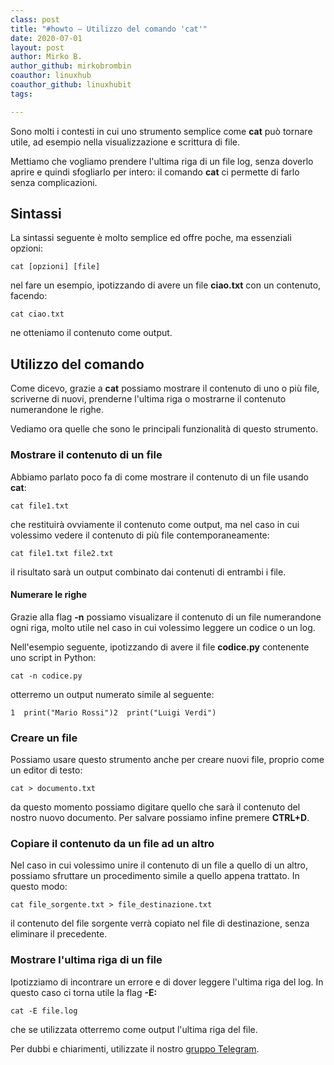 ```yaml
---
class: post
title: "#howto – Utilizzo del comando 'cat'"
date: 2020-07-01
layout: post
author: Mirko B.
author_github: mirkobrombin
coauthor: linuxhub
coauthor_github: linuxhubit
tags:

---
```

Sono molti i contesti in cui uno strumento semplice come **cat** può tornare utile, ad esempio nella visualizzazione e scrittura di file.

Mettiamo che vogliamo prendere l'ultima riga di un file log, senza doverlo aprire e quindi sfogliarlo per intero: il comando **cat** ci permette di farlo senza complicazioni.

## Sintassi

La sintassi seguente è molto semplice ed offre poche, ma essenziali opzioni:

    cat [opzioni] [file]

nel fare un esempio, ipotizzando di avere un file **ciao.txt** con un contenuto, facendo:

    cat ciao.txt

ne otteniamo il contenuto come output.

## Utilizzo del comando

Come dicevo, grazie a **cat** possiamo mostrare il contenuto di uno o più file, scriverne di nuovi, prenderne l'ultima riga o mostrarne il contenuto numerandone le righe. 

Vediamo ora quelle che sono le principali funzionalità di questo strumento.

### Mostrare il contenuto di un file

Abbiamo parlato poco fa di come mostrare il contenuto di un file usando **cat**:

    cat file1.txt

che restituirà ovviamente il contenuto come output, ma nel caso in cui volessimo vedere il contenuto di più file contemporaneamente:

    cat file1.txt file2.txt

il risultato sarà un output combinato dai contenuti di entrambi i file.

#### Numerare le righe

Grazie alla flag **-n** possiamo visualizare il contenuto di un file numerandone ogni riga, molto utile nel caso in cui volessimo leggere un codice o un log. 

Nell'esempio seguente, ipotizzando di avere il file **codice.py** contenente uno script in Python:

    cat -n codice.py

otterremo un output numerato simile al seguente:

    1  print("Mario Rossi")2  print("Luigi Verdi")

### Creare un file

Possiamo usare questo strumento anche per creare nuovi file, proprio come un editor di testo:

    cat > documento.txt

da questo momento possiamo digitare quello che sarà il contenuto del nostro nuovo documento. Per salvare possiamo infine premere **CTRL+D**.

### Copiare il contenuto da un file ad un altro

Nel caso in cui volessimo unire il contenuto di un file a quello di un altro, possiamo sfruttare un procedimento simile a quello appena trattato. In questo modo:

    cat file_sorgente.txt > file_destinazione.txt

il contenuto del file sorgente verrà copiato nel file di destinazione, senza eliminare il precedente.

### Mostrare l'ultima riga di un file

Ipotizziamo di incontrare un errore e di dover leggere l'ultima riga del log. In questo caso ci torna utile la flag **-E:**

    cat -E file.log

che se utilizzata otterremo come output l'ultima riga del file.

Per dubbi e chiarimenti, utilizzate il nostro [gruppo Telegram](https://t.me/linuxpeople).